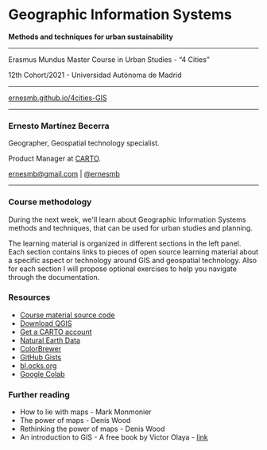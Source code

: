 # Geographic Information Systems 
**Methods and techniques for urban sustainability**

---
Erasmus Mundus Master Course in Urban Studies - “4 Cities” 

12th Cohort/2021 - Universidad Autónoma de Madrid

---
[ernesmb.github.io/4cities-GIS](https://ernesmb.github.io/4cities-GIS)

---

### Ernesto Martínez Becerra
Geographer, Geospatial technology specialist.

Product Manager at [CARTO](https://carto.com).

[ernesmb@gmail.com](mailto:ernesmb@gmail.com) | [@ernesmb](https://github.com/ernesmb)

---

### Course methodology

During the next week, we'll learn about Geographic Information Systems methods and techniques, that can be used for urban studies and planning.

The learning material is organized in different sections in the left panel. Each section contains links to pieces of open source learning material about a specific aspect or technology around GIS and geospatial technology. Also for each section I will propose optional exercises to help you navigate through the documentation. 


### Resources
* [Course material source code](https://github.com/ernesmb/4cities-GIS)
* [Download QGIS](https://qgis.org/es/site/forusers/download.html)
* [Get a CARTO account](https://carto.com/signup)
* [Natural Earth Data](http://www.naturalearthdata.com/)
* [ColorBrewer](https://colorbrewer2.org/#type=sequential&scheme=BuGn&n=3)
* [GitHub Gists](https://gist.github.com)
* [bl.ocks.org](https://bl.ocks.org)
* [Google Colab](https://colab.research.google.com/)

### Further reading
* How to lie with maps - Mark Monmonier
* The power of maps - Denis Wood
* Rethinking the power of maps - Denis Wood
* An introduction to GIS - A free book by Victor Olaya - [link](https://volaya.github.io/gis-book/en/index.html)
